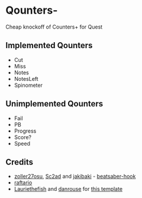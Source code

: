 # Qounters-

Cheap knockoff of Counters+ for Quest

## Implemented Qounters
- Cut
- Miss
- Notes
- NotesLeft
- Spinometer

## Unimplemented Qounters
- Fail
- PB
- Progress
- Score?
- Speed

## Credits

* [zoller27osu](https://github.com/zoller27osu), [Sc2ad](https://github.com/Sc2ad) and [jakibaki](https://github.com/jakibaki) - [beatsaber-hook](https://github.com/sc2ad/beatsaber-hook)
* [raftario](https://github.com/raftario) 
* [Lauriethefish](https://github.com/Lauriethefish) and [danrouse](https://github.com/danrouse) for [this template](https://github.com/Lauriethefish/quest-mod-template)
